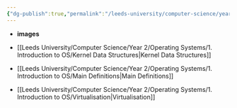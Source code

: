```yaml
---
{"dg-publish":true,"permalink":"/leeds-university/computer-science/year-2/operating-systems/1-introduction-to-os/1-introduction-to-os/"}
---
```




- **images**

- [[Leeds University/Computer Science/Year 2/Operating Systems/1. Introduction to OS/Kernel Data Structures\|Kernel Data Structures]]
- [[Leeds University/Computer Science/Year 2/Operating Systems/1. Introduction to OS/Main Definitions\|Main Definitions]]
- [[Leeds University/Computer Science/Year 2/Operating Systems/1. Introduction to OS/Virtualisation\|Virtualisation]]


